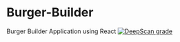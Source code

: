 # Burger-Builder
 Burger Builder Application using React
[![DeepScan grade](https://deepscan.io/api/teams/9176/projects/11450/branches/170836/badge/grade.svg)](https://deepscan.io/dashboard#view=project&tid=9176&pid=11450&bid=170836)
